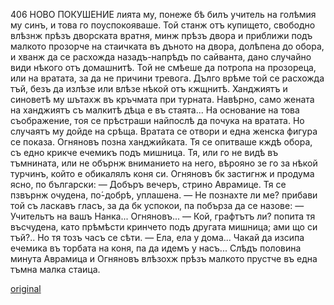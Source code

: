 ﻿406
НОВО ПОКУШЕНИЕ
лията му, понеже бѣ билъ учитель на голѣмия му синъ, и това го поуспокояваше.
Той станж отъ купището, свободно влѣзнж прѣзъ дворската вратня, минж прѣзъ двора и приближи подъ малкото прозорче на стаичката въ дъното на двора, долѣпена до обора, и хванж да се расхожда назадъ-напрѣдъ по сайванта, дано случайно види нѣкого отъ домашнитѣ. Той не смѣеше да потропа на прозореца, или на вратата, за да не причини тревога.
Дълго врѣме той се расхожда тъй, безъ да излѣзе или влѣзе нѣкой отъ кжщнитѣ. Ханджиятъ и синоветѣ му шътахж въ кръчмата при турната. Навѣрно, само жената на ханджиятъ съ малкитѣ дѣца е въ стаята... На основание на това съображение, тоя се прѣстраши найпослѣ да почука на вратата.
Но случаятъ му дойде на срѣща. Вратата се отвори и една женска фигура се показа. Огняновъ позна ханджийката. Тя се опитваше кждѣ обора, съ едно крикче ечемикъ подъ мишница.
Тя, или го не видѣ въ тъмнината, или не обърнж вниманието на него, вѣрояно зе го за нѣкой турчинъ, който е обикалялъ коня си.
Огняновъ бк застигнж и продума ясно, по български:
— Добъръ вечеръ, стрино Аврамице.
Тя се пзвърнж очудена, по́-добрѣ, уплашена.
— Не познахте ли ме? прибави той съ ласкавъ гласъ, за да бк успокои, па побърза да се назове:
— Учительтъ на вашъ Нанка... Огняновъ...
— Кой, графтътъ ли? попита тя въсчудена, като прѣмѣсти кринчето подъ другата мишница; ами що си тъй?..
Но тя тозъ часъ се сѣти.
— Ела, ела у дома... Чакай да изсипа ечемика въ торбата на коня, па да идемъ у насъ...
Слѣдъ половина минута Аврамица и Огняновъ влѣзохж прѣзъ малкото прустче въ една тъмна малка стаица.

[original](images/453.jpg)